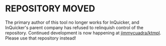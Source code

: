 # REPOSITORY MOVED

The primary author of this tool no longer works for InQuicker, and InQuicker's parent company has refused to relinquish control of the repository.
Continued development is now happening at [jimmycuadra/ktmpl](https://github.com/jimmycuadra/ktmpl).
Please use that repository instead!
